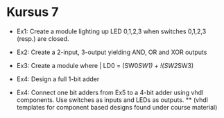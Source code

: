 # Kursus 7

* Ex1: Create a module lighting up LED 0,1,2,3 when switches 0,1,2,3 (resp.) are closed.

* Ex2: Create a 2-input, 3-output yielding AND, OR and XOR outputs

* Ex3: Create a module where | LD0 = (SW0*SW1) + !(SW2*SW3)

* Ex4: Design a full 1-bit adder

* Ex4: Connect one bit adders from Ex5 to a 4-bit adder using vhdl components. Use switches as inputs and LEDs as outputs. 
** (vhdl templates for component based designs found under course material)
